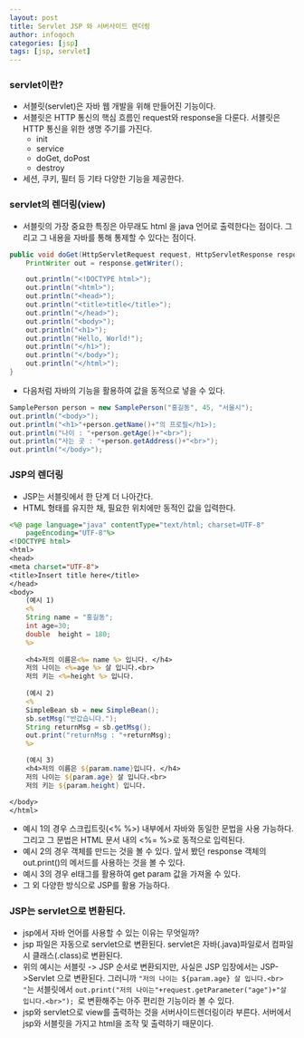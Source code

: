 ```yaml
---
layout: post
title: Servlet JSP 와 서버사이드 렌더링
author: infoqoch
categories: [jsp]
tags: [jsp, servlet]
---
```


### servlet이란?
- 서블릿(servlet)은 자바 웹 개발을 위해 만들어진 기능이다. 
- 서블릿은 HTTP 통신의 핵심 흐름인 request와 response을 다룬다. 서블릿은 HTTP 통신을 위한 생명 주기를 가진다.
  - init
  - service
  - doGet, doPost
  - destroy
- 세션, 쿠키, 필터 등 기타 다양한 기능을 제공한다.

### servlet의 렌더링(view)
- 서블릿의 가장 중요한 특징은 아무래도 html 을 java 언어로 출력한다는 점이다. 그리고 그 내용을 자바를 통해 통제할 수 있다는 점이다. 

```java
public void doGet(HttpServletRequest request, HttpServletResponse response) throws IOException {
    PrintWriter out = response.getWriter();

    out.println("<!DOCTYPE html>");
    out.println("<html>");
    out.println("<head>");
    out.println("<title>title</title>");            
    out.println("</head>");
    out.println("<body>");
    out.println("<h1>");
    out.println("Hello, World!");
    out.println("</h1>");
    out.println("</body>");
    out.println("</html>");
}
```
- 다음처럼 자바의 기능을 활용하여 값을 동적으로 넣을 수 있다. 

```java
SamplePerson person = new SamplePerson("홍길동", 45, "서울시");
out.println("<body>");
out.println("<h1>"+person.getName()+"의 프로필</h1>);
out.println("나이 : "+person.getAge()+"<br>");
out.println("사는 곳 : "+person.getAddress()+"<br>");
out.println("</body>");
```

### JSP의 렌더링
- JSP는 서블릿에서 한 단계 더 나아간다.
- HTML 형태를 유지한 채, 필요한 위치에만 동적인 값을 입력한다. 

```jsp
<%@ page language="java" contentType="text/html; charset=UTF-8"
    pageEncoding="UTF-8"%>
<!DOCTYPE html>
<html>
<head>
<meta charset="UTF-8">
<title>Insert title here</title>
</head>    
<body>
    (예시 1)
    <% 
    String name = "홍길동";
    int age=30;
    double  height = 180;
    %>
    
    <h4>저의 이름은<%= name %> 입니다. </h4>
    저의 나이는 <%=age %> 살 입니다.<br>
    저의 키는 <%=height %> 입니다.
    
    (예시 2)
    <%
    SimpleBean sb = new SimpleBean();
    sb.setMsg("반갑습니다.");
    String returnMsg = sb.getMsg();
    out.print("returnMsg : "+returnMsg);  
    %>    

    (예시 3)
    <h4>저의 이름은 ${param.name}입니다. </h4>
    저의 나이는 ${param.age} 살 입니다.<br>
    저의 키는 ${param.height} 입니다.

</body>
</html>
```

- 예시 1의 경우 스크립트릿(<% %>) 내부에서 자바와 동일한 문법을 사용 가능하다. 그리고 그 문법은 HTML 문서 내의 <%= %>로 동적으로 입력된다. 
- 예시 2의 경우 객체를 만드는 것을 볼 수 있다. 앞서 봤던 response 객체의 out.print()의 메서드를 사용하는 것을 볼 수 있다. 
- 예시 3의 경우 el태그를 활용하여 get param 값을 가져올 수 있다. 
- 그 외 다양한 방식으로 JSP를 활용 가능하다. 

### JSP는 servlet으로 변환된다.
- jsp에서 자바 언어를 사용할 수 있는 이유는 무엇일까? 
- jsp 파일은 자동으로 servlet으로 변환된다. servlet은 자바(.java)파일로서 컴파일시 클래스(.class)로 변환된다. 
- 위의 예시는 서블릿 -> JSP 순서로 변환되지만, 사실은 JSP 입장에서는 JSP->Servlet 으로 변환된다. 그러니까 `"저의 나이는 ${param.age} 살 입니다.<br> "`는 서블릿에서 `out.print("저의 나이는"+request.getParameter("age")+"살 입니다.<br>"); `로 변환해주는 아주 편리한 기능이라 볼 수 있다.
- jsp와 servlet으로 view를 출력하는 것을 서버사이드렌더링이라 부른다. 서버에서 jsp와 서블릿을 가지고 html을 조작 및 출력하기 때문이다. 